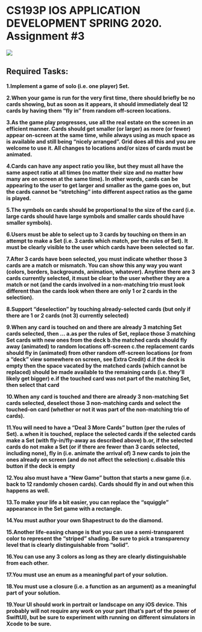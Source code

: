 # CS193P IOS APPLICATION DEVELOPMENT SPRING 2020. Assignment \#3

![](https://i.imgur.com/CEMAVRD.png)

## <b>Required Tasks<b>:

1.Implement a game of  solo (i.e. one player) Set. 

2.When your game is run for the very first time, there should briefly be no cards showing, but as soon as it appears, it should immediately deal 12 cards by having them “fly in” from random off-screen locations. 

3.As the game play progresses, use all the real estate on the screen in an efficient manner.  Cards should get smaller (or larger) as more (or fewer) appear on-screen at the same time, while always using as much space as is available and still being “nicely arranged”.  Grid does all this and you are welcome to use it.  All changes to locations and/or sizes of  cards must be animated. 

4.Cards can have any aspect ratio you like, but they must all have the same aspect ratio at all times (no matter their size and no matter how many are on screen at the same time).  In other words, cards can be appearing to the user to get larger and smaller as the game goes on, but the cards cannot be “stretching” into different aspect ratios as the game is played. 

5.The symbols on cards should be proportional to the size of  the card (i.e. large cards should have large symbols and smaller cards should have smaller symbols). 

6.Users must be able to select up to 3 cards by touching on them in an attempt to make a Set (i.e. 3 cards which match, per the rules of  Set).  It must be clearly visible to the user which cards have been selected so far. 

7.After 3 cards have been selected, you must indicate whether those 3 cards are a match or mismatch.  You can show this any way you want (colors, borders, backgrounds, animation, whatever).  Anytime there are 3 cards currently selected, it must be clear to the user whether they are a match or not (and the cards involved in a non-matching trio must look different than the cards look when there are only 1 or 2 cards in the selection). 

8.Support “deselection” by touching already-selected cards (but only if  there are 1 or 2 cards (not 3) currently selected)

9.When any card is touched on and there are already 3 matching Set cards selected, then ... a.as per the rules of  Set, replace those 3 matching Set cards with new ones from the deck b.the matched cards should fly away (animated) to random locations off-screen c.the replacement cards should fly in (animated) from other random off-screen locations (or from a “deck” view somewhere on screen, see Extra Credit) d.if  the deck is empty then the space vacated by the matched cards (which cannot be replaced) should be made available to the remaining cards (i.e. they’ll likely get bigger) e.if  the touched card was not part of  the matching Set, then select that card 

10.When any card is touched and there are already 3 non-matching Set cards selected, deselect those 3 non-matching cards and select the touched-on card (whether or not it was part of  the non-matching trio of  cards). 

11.You will need to have a “Deal 3 More Cards” button (per the rules of  Set). a.when it is touched, replace the selected cards if  the selected cards make a Set (with fly-in/fly-away as described above) b.or, if  the selected cards do not make a Set (or if  there are fewer than 3 cards selected, including none), fly in (i.e. animate the arrival of) 3 new cards to join the ones already on screen (and do not affect the selection) c.disable this button if  the deck is empty 

12.You also must have a “New Game” button that starts a new game (i.e. back to 12 randomly chosen cards).  Cards should fly in and out when this happens as well. 

13.To make your life a bit easier, you can replace the “squiggle” appearance in the Set game with a rectangle. 

14.You must author your own Shapestruct to do the diamond. 

15.Another life-easing change is that you can use a semi-transparent color to represent the “striped” shading.  Be sure to pick a transparency level that is clearly distinguishable from “solid”. 

16.You can use any 3 colors as long as they are clearly distinguishable from each other. 

17.You must use an enum as a meaningful part of  your solution. 

18.You must use a closure (i.e. a function as an argument) as a meaningful part of  your solution.

19.Your UI should work in portrait or landscape on any iOS device.  This probably will not require any work on your part (that’s part of  the power of  SwiftUI), but be sure to experiment with running on different simulators in Xcode to be sure.